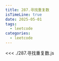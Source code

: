 ```yaml
---
title: 287.寻找重复数
isTimeLine: true
date: 2025-05-01
tags:
  - leetcode
categories:
  - leetcode
---
```


<<< ./287.寻找重复数.js
